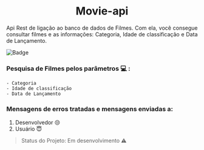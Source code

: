 <h1 align="center"> Movie-api </h1>

<p align="justify"> Api Rest de ligação ao banco de dados de Filmes. Com ela, você consegue consultar filmes e as informações: Categoria, Idade de classificação e Data de Lançamento. </p>

![Badge](https://img.shields.io/static/v1?label=Java&message=SpringBoot&color=blue&style=for-the-badge&logo=REACT)


### Pesquisa de Filmes pelos parâmetros :computer: :
    - Categoria
    - Idade de classificação
    - Data de Lançamento

### Mensagens de erros tratadas e mensagens enviadas a:
1. Desenvolvedor :unamused:
2. Usuário :innocent:

> Status do Projeto: Em desenvolvimento :warning:
